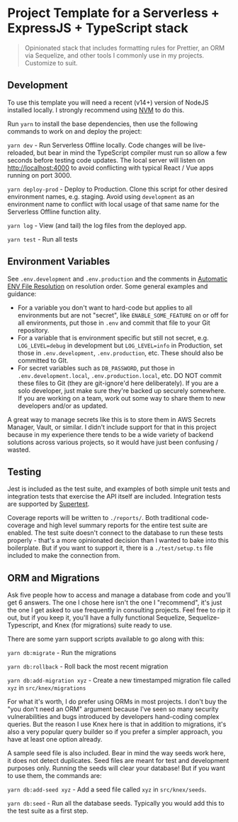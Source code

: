 # Project Template for a Serverless + ExpressJS + TypeScript stack

> Opinionated stack that includes formatting rules for Prettier, an ORM via Sequelize, and other tools I commonly use in my projects.
> Customize to suit.

## Development

To use this template you will need a recent (v14+) version of NodeJS installed locally. I strongly recommend using
[NVM](https://github.com/nvm-sh/nvm) to do this.

Run `yarn` to install the base dependencies, then use the following commands to work on and deploy the project:

`yarn dev` - Run Serverless Offline locally. Code changes will be live-reloaded, but bear in mind the TypeScript compiler must run so allow
a few seconds before testing code updates. The local server will listen on [http://localhost:4000](http://localhost:4000) to avoid
conflicting with typical React / Vue apps running on port 3000.

`yarn deploy-prod` - Deploy to Production. Clone this script for other desired environment names, e.g. staging. Avoid using `development`
as an environment name to conflict with local usage of that same name for the Serverless Offline function ality.

`yarn log` - View (and tail) the log files from the deployed app.

`yarn test` - Run all tests

## Environment Variables

See `.env.development` and `.env.production` and the comments in
[Automatic ENV File Resolution](https://www.serverless.com/plugins/serverless-dotenv-plugin) on resolution order. Some general examples
and guidance:

- For a variable you don't want to hard-code but applies to all environments but are not "secret", like `ENABLE_SOME_FEATURE` on or off for
  all environments, put those in `.env` and commit that file to your Git repository.
- For a variable that is environment specific but still not secret, e.g. `LOG_LEVEL=debug` in development but `LOG_LEVEL=info` in
  Production, set those in `.env.development`, `.env.production`, etc. These should also be committed to GIt.
- For secret variables such as `DB_PASSWORD`, put those in `.env.development.local`, `.env.production.local`, etc. DO NOT commit these files
  to Git (they are git-ignore'd here deliberately). If you are a solo developer, just make sure they're backed up securely somewhere. If you
  are working on a team, work out some way to share them to new developers and/or as updated.

A great way to manage secrets like this is to store them in AWS Secrets Manager, Vault, or similar. I didn't include support for that in
this project because in my experience there tends to be a wide variety of backend solutions across various projects, so it would have just
been confusing / wasted.

## Testing

Jest is included as the test suite, and examples of both simple unit tests and integration tests that exercise the API itself are included.
Integration tests are supported by [Supertest](https://github.com/visionmedia/supertest).

Coverage reports will be written to `./reports/`. Both traditional code-coverage and high level summary reports for the entire test suite
are enabled. The test suite doesn't connect to the database to run these tests properly - that's a more opinionated decision than I wanted
to bake into this boilerplate. But if you want to support it, there is a `./test/setup.ts` file included to make the connection from.

## ORM and Migrations

Ask five people how to access and manage a database from code and you'll get 6 answers. The one I chose here isn't the one I "recommend",
it's just the one I get asked to use frequently in consulting projects. Feel free to rip it out, but if you keep it, you'll have a fully
functional Sequelize, Sequelize-Typescript, and Knex (for migrations) suite ready to use.

There are some yarn support scripts available to go along with this:

`yarn db:migrate` - Run the migrations

`yarn db:rollback` - Roll back the most recent migration

`yarn db:add-migration xyz` - Create a new timestamped migration file called `xyz` in `src/knex/migrations`

For what it's worth, I do prefer using ORMs in most projects. I don't buy the "you don't need an ORM" argument because I've seen so many
security vulnerabilities and bugs introduced by developers hand-coding complex queries. But the reason I use Knex here is that in addition
to migrations, it's also a very popular query builder so if you prefer a simpler approach, you have at least one option already.

A sample seed file is also included. Bear in mind the way seeds work here, it does not detect duplicates. Seed files are meant for test and
development purposes only. Running the seeds will clear your database! But if you want to use them, the commands are:

`yarn db:add-seed xyz` - Add a seed file called `xyz` in `src/knex/seeds`.

`yarn db:seed` - Run all the database seeds. Typically you would add this to the test suite as a first step.
